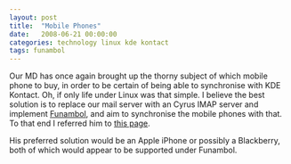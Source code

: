 ```yaml
---
layout: post
title:  "Mobile Phones"
date:   2008-06-21 00:00:00
categories: technology linux kde kontact 
tags: funambol
---
```


Our MD has once again brought up the thorny subject of which mobile phone to buy, in order to be certain of being able to synchronise with KDE Kontact.  Oh, if only life under Linux was that simple.  I believe the best solution is to replace our mail server with an Cyrus IMAP server and implement [Funambol][funambol], and aim to synchronise the mobile phones with that.  To that end I referred him to [this page][funambol].

His preferred solution would be an Apple iPhone or possibly a Blackberry, both of which would appear to be supported under Funambol.

[funambol]: http://www.funambol.com/solutions/devices.php
